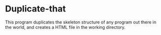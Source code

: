 # Duplicate-that
This program duplicates the skeleton structure of any program out there in the world, and creates a HTML file in the working directory.

